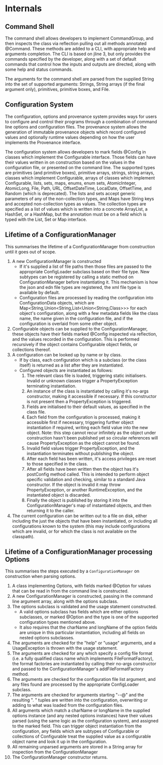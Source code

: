 # Internals

## Command Shell
The command shell allows developers to implement CommandGroup, and then
inspects the class via reflection pulling out all methods annotated @Command.
These methods are added to a CLI, with appropriate help and arguments
completion. The CLI is based on jline 3, but only provides the commands
specified by the developer, along with a set of default commands that control
how the inputs and outputs are directed, along with some help and status
commands.

The arguments for the command shell are parsed from the supplied String into
the set of supported arguments: Strings, String arrays (if the final argument
only), primitives, primitive boxes, and File.

## Configuration System
The configuration, options and provenance system provides ways for users to
configure and control their programs through a combination of command line
options and configuration files. The provenance system allows the generation of
immutable provenance objects which record configured values and optionally
runtime values depending on how the user implements the Provenance interface.

The configuration system allows developers to mark fields @Config in classes
which implement the Configurable interface. Those fields can have their values
written in on construction based on the values in the configuration file, or
presented on the command line. The supported types are primitives (and
primitive boxes), primitive arrays, strings, string arrays, classes which
implement Configurable, arrays of classes which implement Configurable, lists,
sets, maps, enums, enum sets, AtomicInteger, AtomicLong, File, Path, URL,
OffsetDateTime, LocalDate, OffsetTime, and Random (which is deprecated). The
lists and sets accept generic parameters of any of the non-collection types,
and Maps have String keys and accepted non-collection types as values. The
collection types are specified as a list of values which is written into a
concrete ArrayList, a HashSet, or a HashMap, but the annotation must be on a
field which is typed with the List, Set or Map interface.

## Lifetime of a ConfigurationManager

This summarises the lifetime of a ConfigurationManager from construction until
it goes out of scope.

1. A new ConfigurationManager is constructed
    - If it's supplied a list of file paths then those files are passed to the appropriate ConfigLoader subclass based on their file type. New subtypes can be registered by calling a static method on ConfigurationManager before instantiating it. This mechanism is how the json and edn file types are registered, the xml file type is available by default.
    - Configuration files are processed by reading the configuration into ConfigurationData objects, which are Map<String,Union<String,List<Union<String,Class>>> for each object's configuration, along with a few metadata fields like the class name, the name given in the configuration file, and if the configuration is overlaid from some other object.
2. Configurable objects can be supplied to the ConfigurationManager, these objects have their fields marked @Config inspected via reflection, and the values recorded in the configuration. This is performed recursively if the object contains Configurable object fields, or collections thereof.
3. A configuration can be looked up by name or by class.
    - If by class, each configuration which is a subclass (or the class itself) is returned as a list after they are instantiated.
    - Configured objects are instantiated as follows:
        1. The relevant class file is loaded, triggering static initialisers. Invalid or unknown classes trigger a PropertyException terminating instantiation.
        2. An instance of the class is instantiated by calling it's no-args constructor, making it accessible if necessary. If this constructor is not present then a PropertyException is triggered.
        3. Fields are initialised to their default values, as specified in the class file.
        4. Each field from the configuration is processed, making it accessible first if necessary, triggering further object instantiation if required, writing each field value into the new object. Note: this step cannot recur infinitely as the object under construction hasn't been published yet so circular references will cause PropertyException as the object cannot be found.
        5. Invalid field values trigger PropertyException, and the instantiation terminates without publishing the object.
        6. After each field has been written, it's access privileges are reset to those specified in the class.
        7. After all fields have been written then the object has it's postConfig method called. This is intended to perform object specific validation and checking, similar to a standard Java constructor. If the object is invalid it may throw PropertyException, or another RuntimeException, and the instantiated object is discarded.
        8. Finally the object is published by storing it into the ConfigurationManager's map of instantiated objects, and then returning it to the caller.
4. The current configuration can be written out to a file on disk, either including the just the objects that have been instantiated, or including all configurations known to the system (this may include configurations which are invalid, or for which the class is not available on the classpath).

## Lifetime of a ConfigurationManager processing Options

This summarises the steps executed by a `ConfigurationManager` on construction
when parsing options.

1. A class implementing Options, with fields marked @Option for values that can be read in from the command line is constructed.
2. A new ConfigurationManager is constructed, passing in the command line argument array, along with the options subclass.
3. The options subclass is validated and the usage statement constructed.
    - A valid options subclass has fields which are either options subclasses, or marked @Option and the type is one of the supported configuration types mentioned above.
    - It also requires that the charName and longName of the option fields are unique in this particular instantiation, including all fields on nested options subclasses.
4. The arguments are checked for the "help" or "usage" arguments, and a UsageException is thrown with the usage statement.
5. The arguments are checked for any which specify a config file format (i.e. a fully qualified class name which implements FileFormatFactory), the format factories are instantiated by calling their no-args constructor and passed to the ConfigurationManager's addFileFormatFactory method.
6. The arguments are checked for the configuration file list argument, and any files found are processed by the appropriate ConfigLoader subclass.
7. The arguments are checked for arguments starting "--@" and the resulting "<object-name>.<field-name> <value>" tuples are written into the configuration, overwriting or adding to what was loaded from the configuration files.
8. All arguments which match a charName or longName in the supplied options instance (and any nested options instances) have their values parsed (using the same logic as the configuration system), and assigned to the marked field. This can trigger object instantiation from the configuration, any fields which are subtypes of Configurable or collections of Configurable treat the supplied value as a configurable object name and look it up in the configuration.
9. All remaining unparsed arguments are stored in a String array for inspection from the ConfigurationManager
10. The ConfigurationManager constructor returns.
